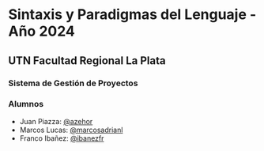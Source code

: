 # Sintaxis y Paradigmas del Lenguaje - Año 2024
## UTN Facultad Regional La Plata

### Sistema de Gestión de Proyectos

### Alumnos

- Juan Piazza: [@azehor](https://github.com/azehor)
- Marcos Lucas: [@marcosadrianl](https://github.com/marcosadrianl)
- Franco Ibañez: [@ibanezfr](https://gihub.com/ibanezfr)


